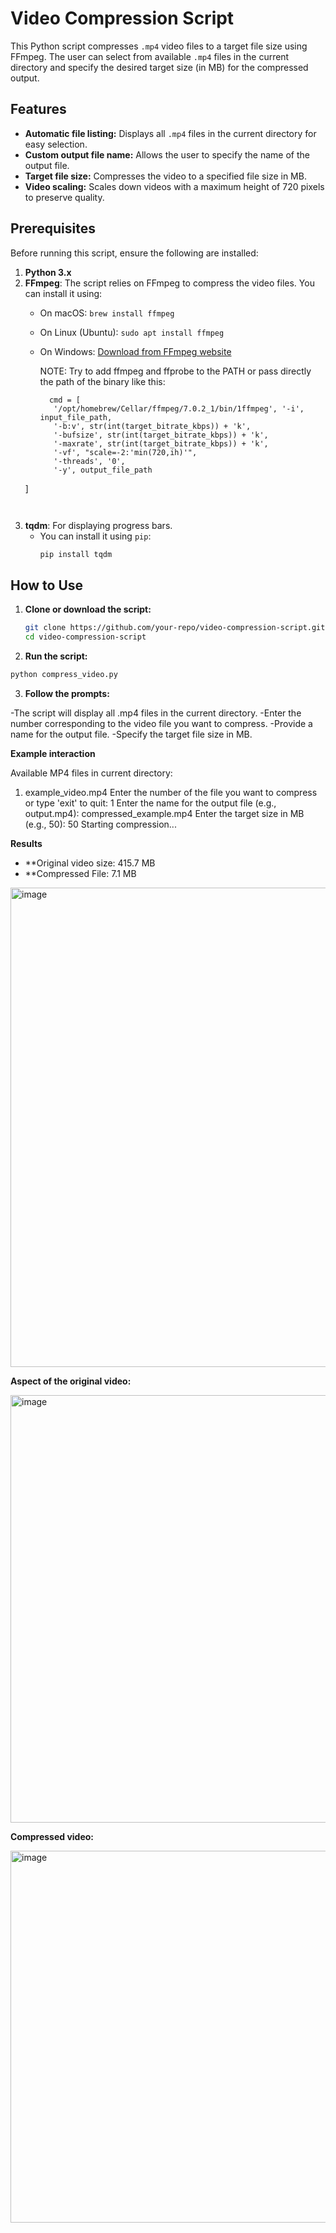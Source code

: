 # Video Compression Script

This Python script compresses `.mp4` video files to a target file size using FFmpeg. The user can select from available `.mp4` files in the current directory and specify the desired target size (in MB) for the compressed output.

## Features

- **Automatic file listing:** Displays all `.mp4` files in the current directory for easy selection.
- **Custom output file name:** Allows the user to specify the name of the output file.
- **Target file size:** Compresses the video to a specified file size in MB.
- **Video scaling:** Scales down videos with a maximum height of 720 pixels to preserve quality.

## Prerequisites

Before running this script, ensure the following are installed:

1. **Python 3.x**
2. **FFmpeg**: The script relies on FFmpeg to compress the video files. You can install it using:
   - On macOS: `brew install ffmpeg`
   - On Linux (Ubuntu): `sudo apt install ffmpeg`
   - On Windows: [Download from FFmpeg website](https://ffmpeg.org/download.html)
  
     NOTE: Try to add ffmpeg and ffprobe to the PATH or pass directly the path of the binary like this:
     ```
       cmd = [
        '/opt/homebrew/Cellar/ffmpeg/7.0.2_1/bin/1ffmpeg', '-i', input_file_path,
        '-b:v', str(int(target_bitrate_kbps)) + 'k',
        '-bufsize', str(int(target_bitrate_kbps)) + 'k',
        '-maxrate', str(int(target_bitrate_kbps)) + 'k',
        '-vf', "scale=-2:'min(720,ih)'",
        '-threads', '0',
        '-y', output_file_path
    ]
     ```
     

3. **tqdm**: For displaying progress bars.
   - You can install it using `pip`:
     ```bash
     pip install tqdm
     ```

## How to Use

1. **Clone or download the script:**
   ```bash
   git clone https://github.com/your-repo/video-compression-script.git
   cd video-compression-script

2. **Run the script:**
  ```bash
python compress_video.py
 ```

3. **Follow the prompts:**

-The script will display all .mp4 files in the current directory.
-Enter the number corresponding to the video file you want to compress.
-Provide a name for the output file.
-Specify the target file size in MB.

**Example interaction**

Available MP4 files in current directory:
1. example_video.mp4
Enter the number of the file you want to compress or type 'exit' to quit:
1
Enter the name for the output file (e.g., output.mp4):
compressed_example.mp4
Enter the target size in MB (e.g., 50):
50
Starting compression...

**Results**

- **Original video size: 415.7 MB
- **Compressed File: 7.1 MB

<img width="767" alt="image" src="https://github.com/user-attachments/assets/12e33398-5910-4847-a3b2-a62706cb58ef">

**Aspect of the original video:**

<img width="684" alt="image" src="https://github.com/user-attachments/assets/1546e195-3cbe-420f-b508-3a378c238568">

**Compressed video:**

<img width="595" alt="image" src="https://github.com/user-attachments/assets/7f93c9f2-4190-438f-9246-ba452e7efa38">




